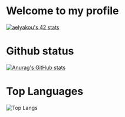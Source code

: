 <h1>Welcome to my profile</h1>

[![aelyakou's 42 stats](https://badge.mediaplus.ma/greenbinary/aelyakou)](https://github.com/oakoudad/badge42)



<h1>Github status</h1>

[![Anurag's GitHub stats](https://github-readme-stats.vercel.app/api?username=EldritchGriffin)](https://github.com/anuraghazra/github-readme-stats)

<h1>Top Languages</h1>

![Top Langs](https://github-readme-stats.vercel.app/api/top-langs/?username=EldritchGriffin)
